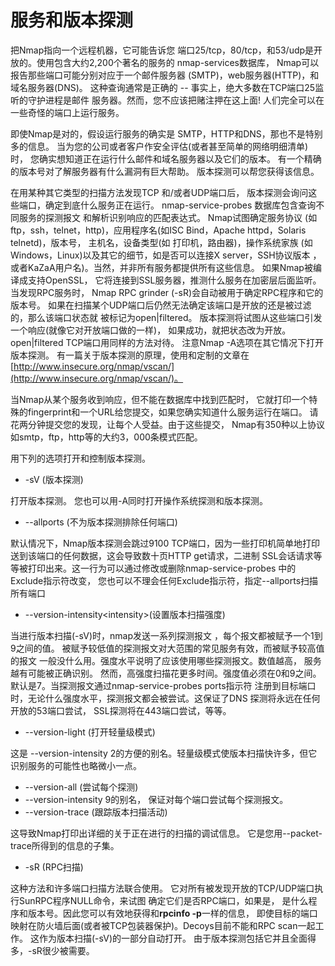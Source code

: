 # 服务和版本探测

把Nmap指向一个远程机器，它可能告诉您 端口25/tcp，80/tcp，和53/udp是开放的。使用包含大约2,200个著名的服务的 nmap-services数据库， Nmap可以报告那些端口可能分别对应于一个邮件服务器 \(SMTP\)，web服务器\(HTTP\)，和域名服务器\(DNS\)。 这种查询通常是正确的 -- 事实上，绝大多数在TCP端口25监听的守护进程是邮件 服务器。然而，您不应该把赌注押在这上面! 人们完全可以在一些奇怪的端口上运行服务。

即使Nmap是对的，假设运行服务的确实是 SMTP，HTTP和DNS，那也不是特别多的信息。 当为您的公司或者客户作安全评估\(或者甚至简单的网络明细清单\)时， 您确实想知道正在运行什么邮件和域名服务器以及它们的版本。 有一个精确的版本号对了解服务器有什么漏洞有巨大帮助。 版本探测可以帮您获得该信息。

在用某种其它类型的扫描方法发现TCP 和/或者UDP端口后， 版本探测会询问这些端口，确定到底什么服务正在运行。 nmap-service-probes 数据库包含查询不同服务的探测报文 和解析识别响应的匹配表达式。 Nmap试图确定服务协议 \(如 ftp，ssh，telnet，http\)，应用程序名\(如ISC Bind，Apache httpd，Solaris telnetd\)，版本号， 主机名，设备类型\(如 打印机，路由器\)，操作系统家族 \(如Windows，Linux\)以及其它的细节，如是否可以连接X server，SSH协议版本 ，或者KaZaA用户名\)。当然，并非所有服务都提供所有这些信息。 如果Nmap被编译成支持OpenSSL， 它将连接到SSL服务器，推测什么服务在加密层后面监听。 当发现RPC服务时， Nmap RPC grinder \(-sR\)会自动被用于确定RPC程序和它的版本号。 如果在扫描某个UDP端口后仍然无法确定该端口是开放的还是被过滤的，那么该端口状态就 被标记为open\|filtered。 版本探测将试图从这些端口引发一个响应\(就像它对开放端口做的一样\)， 如果成功，就把状态改为开放。 open\|filtered TCP端口用同样的方法对待。 注意Nmap -A选项在其它情况下打开版本探测。 有一篇关于版本探测的原理，使用和定制的文章在[http://www.insecure.org/nmap/vscan/](http://www.insecure.org/nmap/vscan/)。

当Nmap从某个服务收到响应，但不能在数据库中找到匹配时， 它就打印一个特殊的fingerprint和一个URL给您提交，如果您确实知道什么服务运行在端口。 请花两分钟提交您的发现，让每个人受益。由于这些提交， Nmap有350种以上协议如smtp，ftp，http等的大约3，000条模式匹配。

用下列的选项打开和控制版本探测。

* -sV \(版本探测\)

打开版本探测。 您也可以用-A同时打开操作系统探测和版本探测。

* --allports \(不为版本探测排除任何端口\)

默认情况下，Nmap版本探测会跳过9100 TCP端口，因为一些打印机简单地打印送到该端口的任何数据，这会导致数十页HTTP get请求，二进制 SSL会话请求等等被打印出来。这一行为可以通过修改或删除nmap-service-probes 中的Exclude指示符改变， 您也可以不理会任何Exclude指示符，指定--allports扫描所有端口

* --version-intensity&lt;intensity&gt;\(设置版本扫描强度\)

当进行版本扫描\(-sV\)时，nmap发送一系列探测报文 ，每个报文都被赋予一个1到9之间的值。 被赋予较低值的探测报文对大范围的常见服务有效，而被赋予较高值的报文 一般没什么用。强度水平说明了应该使用哪些探测报文。数值越高， 服务越有可能被正确识别。 然而，高强度扫描花更多时间。强度值必须在0和9之间。 默认是7。当探测报文通过nmap-service-probes ports指示符 注册到目标端口时，无论什么强度水平，探测报文都会被尝试。这保证了DNS 探测将永远在任何开放的53端口尝试， SSL探测将在443端口尝试，等等。

* --version-light \(打开轻量级模式\)

这是 --version-intensity 2的方便的别名。轻量级模式使版本扫描快许多，但它识别服务的可能性也略微小一点。

* --version-all \(尝试每个探测\)
* --version-intensity 9的别名， 保证对每个端口尝试每个探测报文。
* --version-trace \(跟踪版本扫描活动\)

这导致Nmap打印出详细的关于正在进行的扫描的调试信息。 它是您用--packet-trace所得到的信息的子集。

* -sR \(RPC扫描\)

这种方法和许多端口扫描方法联合使用。 它对所有被发现开放的TCP/UDP端口执行SunRPC程序NULL命令，来试图 确定它们是否RPC端口，如果是， 是什么程序和版本号。因此您可以有效地获得和**rpcinfo -p**一样的信息， 即使目标的端口映射在防火墙后面\(或者被TCP包装器保护\)。Decoys目前不能和RPC scan一起工作。 这作为版本扫描\(-sV\)的一部分自动打开。 由于版本探测包括它并且全面得多，-sR很少被需要。

